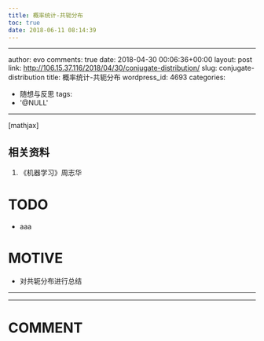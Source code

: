 ```yaml
---
title: 概率统计-共轭分布
toc: true
date: 2018-06-11 08:14:39
---
```

---
author: evo
comments: true
date: 2018-04-30 00:06:36+00:00
layout: post
link: http://106.15.37.116/2018/04/30/conjugate-distribution/
slug: conjugate-distribution
title: 概率统计-共轭分布
wordpress_id: 4693
categories:
- 随想与反思
tags:
- '@NULL'
---

<!-- more -->

[mathjax]


## 相关资料





 	
  1. 《机器学习》周志华




# TODO





 	
  * aaa




# MOTIVE





 	
  * 对共轭分布进行总结





* * *



























* * *





# COMMENT



